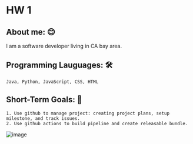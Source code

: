 # HW 1

## About me: :blush:
I am a software developer living in CA bay area. 

## Programming Lauguages: :hammer_and_wrench:
    Java, Python, JavaScript, CSS, HTML

## Short-Term Goals: :muscle:
    1. Use github to manage project: creating project plans, setup milestone, and track issues.
    2. Use github actions to build pipeline and create releasable bundle.




![image](https://github.com/user-attachments/assets/c230407f-5ac7-4761-a1b2-695d151a8a94)


